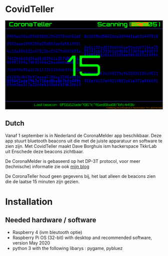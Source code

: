 # CovidTeller

![covid teller](coronateller.png)

## Dutch
Vanaf 1 september is in Nederland de CoronaMelder app beschikbaar. Deze app stuurt bluetooth beacons uit die met de juiste apparatuur en software te zien zijn. Met CovidTeller maakt Dave Borghuis ism hackerspace TkkrLab uit Enschede deze beacons zichtbaar.

De CoronaMelder is gebaseerd op het DP-3T protocol, voor meer (technische) informatie zie ook [mijn blog](http://daveborghuis.nl/wp/corona-app_2020_04_12/)

De CoronaTeller houd geen gegevens bij, het laat alleen de beacons zien die de laatse 15 minuten zijn gezien.

# Installation

## Needed hardware / software
- Raspberry 4 (ivm bleutooth optie)
- Raspberry Pi OS (32-bit) with desktop and recommended software, version May 2020
- python 3 with the following libarys : pygame, pybluez
